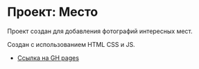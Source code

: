 # Проект: Место

Проект создан для добавления фотографий интересных мест.

Создан с использованием HTML CSS и JS.

* [Ссылка на GH pages](https://synkov2102.github.io/mesto/)

